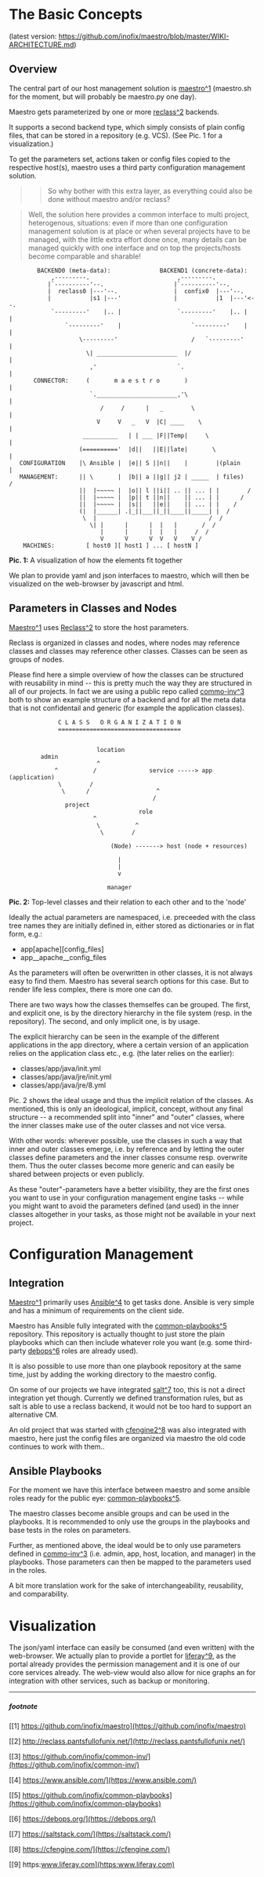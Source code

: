# The Basic Concepts #

(latest version: https://github.com/inofix/maestro/blob/master/WIKI-ARCHITECTURE.md)

## Overview ##

The central part of our host management solution is [maestro](https://github.com/inofix/maestro)[^1](https://github.com/inofix/maestro/wiki/Architecture/#footnote) (maestro.sh for the moment, but will probably be maestro.py one day).

Maestro gets parameterized by one or more [reclass](http://reclass.pantsfullofunix.net/)[^2](https://github.com/inofix/maestro/wiki/Architecture/#footnote) backends.

It supports a second backend type, which simply consists of plain config files, that can be stored in a repository (e.g. VCS). (See Pic. 1 for a visualization.)

To get the parameters set, actions taken or config files copied to the respective host(s), maestro uses a third party configuration management solution.

>> So why bother with this extra layer, as everything could also be done without maestro and/or reclass?

> Well, the solution here provides a common interface to multi project, heterogenous, situations: even if more than one configuration management solution is at place or when several projects have to be managed, with the little extra effort done once, many details can be managed quickly with one interface and on top the projects/hosts become comparable and sharable!


            BACKEND0 (meta-data):              BACKEND1 (concrete-data):
                ,---------.                         ,---------.
               |`----------'--.                    |`----------'--.
               |  reclass0 |---'--.                |  confix0  |---'--.
               |           |s1 |---'               |           |1  |---'<--.
                `---------'    |.. |                `---------'    |.. |   |
                    `---------'    |                    `---------'    |   |
                        \---------'                     /   `---------'    |
                          \| _______________________  |/                   |
                           ,'                       `.                     |
           CONNECTOR:     (       m a e s t r o       )                    |
                           `._______________________,'\                    |
                              /     /      |   _        \                  |
                             V     V   _   V  |C| ____    \                |
                         __________   | | ___ |F||Temp|     \              |
                        (=========='  |d||   ||E||late|       \            |
       CONFIGURATION    |\ Ansible |  |e|| S ||n||    |        |(plain     |
       MANAGEMENT:      || \       |  |b|| a ||g|| j2 | _____  | files)   /
                        ||  |~~~~~ |  |o|| l ||i|| .. || ... | |        /
                        ||  |~~~~~ |  |p|| t ||n||    || ... | |      /
                        ||  |~~~~~ |  |s||   ||e||    || ... | |    /
                        (|  |______| .|_||___||_||____||_____| |  /
                         \  |                                /  /
                           \| |      |      |  |   |       /  /
                              |      |      |  |   |     /  /
                              V      V      V  V   V    V /
        MACHINES:         [ host0 ][ host1 ] ... [ hostN ]

**Pic. 1:** A visualization of how the elements fit together

We plan to provide yaml and json interfaces to maestro, which will then be visualized on the web-browser by javascript and html.


## Parameters in Classes and Nodes ##

[Maestro](https://github.com/inofix/maestro)[^1](https://github.com/inofix/maestro/wiki/Architecture/#footnote) uses [Reclass](http://reclass.pantsfullofunix.net/)[^2](https://github.com/inofix/maestro/wiki/Architecture/#footnote) to store the host parameters.

Reclass is organized in classes and nodes, where nodes may reference classes and classes may reference other classes. Classes can be seen as groups of nodes.

Please find here a simple overview of how the classes can be structured with reusability in mind -- this is pretty much the way they are structured in all of our projects. In fact we are using a public repo called [commo-inv](https://github.com/inofix/common-inv/)[^3](https://github.com/inofix/maestro/wiki/Architecture/#footnote) both to show an example structure of a backend and for all the meta data that is not confidentail and generic (for example the application classes).


                  C L A S S   O R G A N I Z A T I O N
                  ===================================


                             location
             admin
                             ^
                 ^          /               service -----> app (application)
                  \        /
                   \      /                   ^
                                             /
                    project
                                         role
                            ^
                             \          ^
                              \        /

                                 (Node) -------> host (node + resources)

                                   |
                                   |
                                   v

                                manager

**Pic. 2:** Top-level classes and their relation to each other and to the 'node'

Ideally the actual parameters are namespaced, i.e. preceeded with the class tree names they are initially defined in, either stored as dictionaries or in flat form, e.g.:
* app[apache][config_files]
* app__apache__config_files

As the parameters will often be overwritten in other classes, it is not always easy to find them. Maestro has several search options for this case. But to render life less complex, there is more one can do.

There are two ways how the classes themselfes can be grouped. The first, and explicit one, is by the directory hierarchy in the file system (resp. in the repository). The second, and only implicit one, is by usage.

The explicit hierarchy can be seen in the example of the different applications in the app directory, where a certain version of an application relies on the application class etc., e.g. (the later relies on the earlier):
* classes/app/java/init.yml
* classes/app/java/jre/init.yml
* classes/app/java/jre/8.yml

Pic. 2 shows the ideal usage and thus the implicit relation of the classes. As mentioned, this is only an ideological, implicit, concept, without any final structure -- a recommended split into "inner" and "outer" classes, where the inner classes make use of the outer classes and not vice versa.

With other words: wherever possible, use the classes in such a way that inner and outer classes emerge, i.e. by reference and by letting the outer classes define parameters and the inner classes consume resp. overwrite them. Thus the outer classes become more generic and can easily be shared between projects or even publicly.

As these "outer"-parameters have a better visibility, they are the first ones you want to use in your configuration management engine tasks -- while you might want to avoid the parameters defined (and used) in the inner classes altogether in your tasks, as those might not be available in your next project.



# Configuration Management #

## Integration ##

[Maestro](https://github.com/inofix/maestro)[^1](https://github.com/inofix/maestro/wiki/Architecture/#footnote) primarily uses [Ansible](https://www.ansible.com/)[^4](https://github.com/inofix/maestro/wiki/Architecture/#footnote) to get tasks done. Ansible is very simple and has a minimum of requirements on the client side.

Maestro has Ansible fully integrated with the [common-playbooks](https://github.com/inofix/common-playbooks)[^5](https://github.com/inofix/maestro/wiki/Architecture/#footnote) repository. This repository is actually thought to just store the plain playbooks which can then include whatever role you want (e.g. some third-party [debops](https://debops.org/)[^6](https://github.com/inofix/maestro/wiki/Architecture/#footnote) roles are already used).

It is also possible to use more than one playbook repository at the same time, just by adding the working directory to the maestro config.

On some of our projects we have integrated [salt](https://saltstack.com/)[^7](https://github.com/inofix/maestro/wiki/Architecture/#footnote) too, this is not a direct integration yet though. Currently we defined transformation rules, but as salt is able to use a reclass backend, it would not be too hard to support an alternative CM.

An old project that was started with [cfengine2](https://cfengine.com/)[^8](https://github.com/inofix/maestro/wiki/Architecture/#footnote) was also integrated with maestro, here just the config files are organized via maestro the old code continues to work with them..

## Ansible Playbooks ##

For the moment we have this interface between maestro and some ansible roles ready for the public eye: [common-playbooks](https://github.com/inofix/common-playbooks)[^5](https://github.com/inofix/maestro/wiki/Architecture/#footnote).

The maestro classes become ansible groups and can be used in the playbooks. It is recommended to only use the groups in the playbooks and base tests in the roles on parameters.

Further, as mentioned above, the ideal would be to only use parameters defined in [commo-inv](https://github.com/inofix/common-inv/)[^3](https://github.com/inofix/maestro/wiki/Architecture/#footnote) (i.e. admin, app, host, location, and manager) in the playbooks. Those parameters can then be mapped to the parameters used in the roles.

A bit more translation work for the sake of interchangeability, reusability, and comparability. 

# Visualization #

The json/yaml interface can easily be consumed (and even written) with the web-browser. We actually plan to provide a portlet for [liferay](https:www.liferay.com)[^9](https://github.com/inofix/maestro/wiki/Architecture/#footnote), as the portal already provides the permission management and it is one of our core services already. The web-view would also allow for nice graphs an for integration with other services, such as backup or monitoring.

----
##### footnote #####
[[1] https://github.com/inofix/maestro](https://github.com/inofix/maestro)

[[2] http://reclass.pantsfullofunix.net/](http://reclass.pantsfullofunix.net/)

[[3] https://github.com/inofix/common-inv/](https://github.com/inofix/common-inv/)

[[4] https://www.ansible.com/](https://www.ansible.com/)

[[5] https://github.com/inofix/common-playbooks](https://github.com/inofix/common-playbooks)

[[6] https://debops.org/](https://debops.org/)

[[7] https://saltstack.com/](https://saltstack.com/)

[[8] https://cfengine.com/](https://cfengine.com/)

[[9] https:www.liferay.com](https:www.liferay.com)
